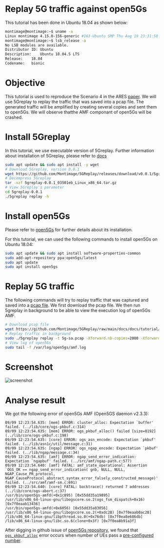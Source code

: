 # Replay 5G traffic against open5Gs

This tutorial has been done in Ubuntu 18.04 as shown below:

```bash
montimage@montimage:~$ uname -a
Linux montimage 4.15.0-156-generic #163-Ubuntu SMP Thu Aug 19 23:31:58 UTC 2021 x86_64 x86_64 x86_64 GNU/Linux
montimage@montimage:~$ lsb_release -a
No LSB modules are available.
Distributor ID:	Ubuntu
Description:	Ubuntu 18.04.5 LTS
Release:	18.04
Codename:	bionic
```

# Objective

This tutorial is used to reproduce the Scenario 4 in the ARES [paper](../../publications/ares2021-paper.pdf).
We will use 5Greplay to replay the traffic that was saved into a pcap file. 
The generated traffic will be amplified by creating several copies and sent them to open5Gs. 
We will observe thatthe AMF componant of open5Gs will be crashed.



# Install 5Greplay

In this tutorial, we use executable version of 5Greplay. Further information about installation of 5Greplay, please refer to [docs](../../../docs.html)

```bash
sudo apt update && sudo apt install -y wget
# Download 5Greplay, version 0.0.1
wget https://github.com/Montimage/5GReplay/releases/download/v0.0.1/5greplay-0.0.1_Linux_x86_64.tar.gz
# Decompress 5Greplay
tar -xzf 5greplay-0.0.1_03501eb_Linux_x86_64.tar.gz
# View 5Greplay's parameter
cd 5greplay-0.0.1
./5greplay replay -h
```

# Install open5Gs

Please refer to [open5Gs](https://open5gs.org/open5gs/) for further details about its installation.

For this tutorial, we can used the following commands to install open5Gs on Ubuntu 18.04:  

```bash
sudo apt update && sudo apt install software-properties-common
sudo add-apt-repository ppa:open5gs/latest
sudo apt update
sudo apt install open5gs
```

# Replay 5G traffic

The following commands will try to replay traffic that was captured and saved into a [pcap file](https://github.com/Montimage/5GReplay/raw/main/docs/docs/tutorial/replay-open5gs/5g-sa.pcap).
We first download the pcap file. We then run 5greplay in background to be able to view the execution log of open5Gs AMF.

```bash
# Download pcap file
wget https://github.com/Montimage/5GReplay/raw/main/docs/docs/tutorial/replay-open5gs/5g-sa.pcap
# Replay traffic in background
sudo ./5greplay replay -t 5g-sa.pcap -Xforward.nb-copies=2000 -Xforward.default=FORWARD > log.txt 2>&1
# View log of open5Gs
sudo tail -f /var/log/open5gs/amf.log
``` 

# Screenshot

![screenshot](screenshot.gif)

# Analyse result

We got the following error of open5Gs AMF (Open5GS daemon v2.3.3):

```
09/09 12:23:54.635: [mem] ERROR: cluster_alloc: Expectation `buffer' failed. (../lib/core/ogs-pkbuf.c:314)
09/09 12:23:54.635: [mem] ERROR: ogs_pkbuf_alloc() failed [size=8192] (../lib/core/ogs-pkbuf.c:198)
09/09 12:23:54.635: [core] ERROR: ogs_asn_encode: Expectation `pkbuf' failed. (../lib/asn1c/util/message.c:31)
09/09 12:23:54.635: [ngap] ERROR: ogs_ngap_encode: Expectation `pkbuf' failed. (../lib/ngap/message.c:34)
09/09 12:23:54.635: [amf] ERROR: ngap_send_error_indication: Expectation `ngapbuf' failed. (../src/amf/ngap-path.c:577)
09/09 12:23:54.640: [amf] FATAL: amf_state_operational: Assertion `OGS_OK == ngap_send_error_indication( gnb, NULL, NULL, NGAP_Cause_PR_protocol, NGAP_CauseProtocol_abstract_syntax_error_falsely_constructed_message)' failed. (../src/amf/amf-sm.c:691)
09/09 12:23:54.640: [core] FATAL: backtrace() returned 7 addresses (../lib/core/ogs-abort.c:37)
/usr/bin/open5gs-amfd(+0x1c895) [0x55dd35a19895]
/usr/lib/x86_64-linux-gnu/libogscore.so.2(ogs_fsm_dispatch+0x16) [0x7f0eaab13436]
/usr/bin/open5gs-amfd(+0x6056) [0x55dd35a03056]
/usr/lib/x86_64-linux-gnu/libogscore.so.2(+0xdc28) [0x7f0eaab0ac28]
/lib/x86_64-linux-gnu/libpthread.so.0(+0x76db) [0x7f0ea8e686db]
/lib/x86_64-linux-gnu/libc.so.6(clone+0x3f) [0x7f0ea8b91a3f]
```

After digging in github issue of [open5Gs repository](https://github.com/open5gs/open5gs), we found that
[`ogs_pkbuf_alloc`](https://github.com/open5gs/open5gs/issues?q=ogs_pkbuf_alloc) error occurs when number of UEs pass a [pre-configured number](https://github.com/open5gs/open5gs/pull/423).
